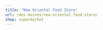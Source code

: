 ```yaml
---
title: "New Oriental Food Store"
url: /des-moines/new-oriental-food-store/
shop: supermarket
---
```

